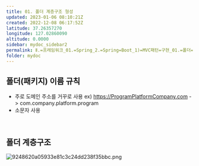 ```yaml
---
title: 01. 폴더 계층구조 형성
updated: 2023-01-06 08:10:21Z
created: 2022-12-08 06:17:52Z
latitude: 37.26357270
longitude: 127.02860090
altitude: 0.0000
sidebar: mydoc_sidebar2
permalink: Ⅱ.=프레임워크_01.=Spring_2.=Spring=Boot_1)=MVC패턴=구현_01.=폴더=계층구조=형성.html
folder: mydoc
---
```


## 폴더(패키지) 이름 규칙
- 주로 도메인 주소를 거꾸로 사용
ex) https://ProgramPlatformCompany.com -> com.company.platform.program
- 소문자 사용
<br>

## 폴더 계층구조
![9248620a05933e81c3c24dd238f35bbc.png](../../../../resources/9248620a05933e81c3c24dd238f35bbc.png)
